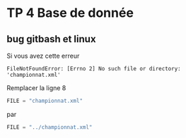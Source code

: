 # TP 4 Base de donnée

## bug gitbash et linux

Si vous avez cette erreur

```text
FileNotFoundError: [Errno 2] No such file or directory: 'championnat.xml'
```

Remplacer la ligne 8

```python
FILE = "championnat.xml"
```

par

```python
FILE = "../championnat.xml"
```
